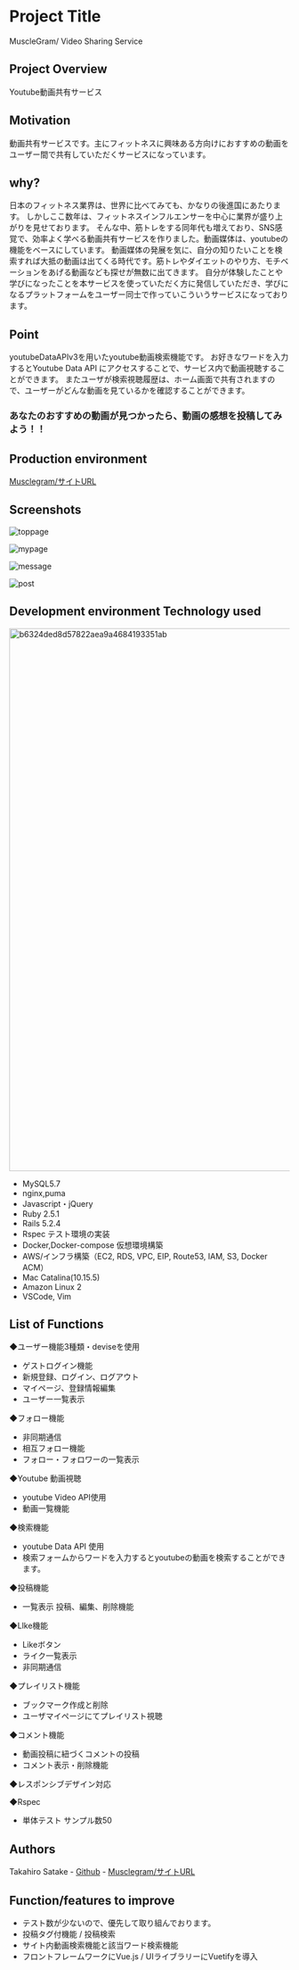 # Project Title 
  MuscleGram/ Video Sharing Service
## Project Overview 
  Youtube動画共有サービス
## Motivation
  動画共有サービスです。主にフィットネスに興味ある方向けにおすすめの動画をユーザー間で共有していただくサービスになっています。
## why? 
  日本のフィットネス業界は、世界に比べてみても、かなりの後進国にあたります。
  しかしここ数年は、フィットネスインフルエンサーを中心に業界が盛り上がりを見せております。
  そんな中、筋トレをする同年代も増えており、SNS感覚で、効率よく学べる動画共有サービスを作りました。動画媒体は、youtubeの機能をベースにしています。
  動画媒体の発展を気に、自分の知りたいことを検索すれば大抵の動画は出てくる時代です。筋トレやダイエットのやり方、モチベーションをあげる動画なども探せが無数に出てきます。
  自分が体験したことや学びになったことを本サービスを使っていただく方に発信していただき、学びになるプラットフォームをユーザー同士で作っていこういうサービスになっております。
## Point 
  youtubeDataAPIv3を用いたyoutube動画検索機能です。
  お好きなワードを入力するとYoutube Data API にアクセスすることで、サービス内で動画視聴することができます。
  またユーザが検索視聴履歴は、ホーム画面で共有されますので、ユーザーがどんな動画を見ているかを確認することができます。
  ### あなたのおすすめの動画が見つかったら、動画の感想を投稿してみよう！！
## Production environment 
  [Musclegram/サイトURL](https://musclegram.net/)
## Screenshots 
 ![toppage](https://user-images.githubusercontent.com/65805662/99909868-4556e400-2d2e-11eb-8e29-97b8f2178619.jpg)

 ![mypage](https://user-images.githubusercontent.com/65805662/99909870-47b93e00-2d2e-11eb-8694-a71a7bff94b5.jpg)

 ![message](https://user-images.githubusercontent.com/65805662/99909871-48ea6b00-2d2e-11eb-9d1f-c4da3370254a.jpg)

 ![post](https://user-images.githubusercontent.com/65805662/99909872-4a1b9800-2d2e-11eb-9dcc-55c7c5ee2e64.jpg)

## Development environment Technology used 
<img width="973" alt="b6324ded8d57822aea9a4684193351ab" src="https://user-images.githubusercontent.com/65805662/95767262-74ba1000-0cef-11eb-9a98-2d5610578126.png">

- MySQL5.7
- nginx,puma
- Javascript・jQuery
- Ruby 2.5.1
- Rails 5.2.4
- Rspec テスト環境の実装
- Docker,Docker-compose 仮想環境構築
- AWS/インフラ構築（EC2, RDS, VPC, EIP, Route53, IAM, S3, Docker ACM）
- Mac Catalina(10.15.5)
- Amazon Linux 2
- VSCode, Vim
## List of Functions
◆ユーザー機能3種類・deviseを使用
- ゲストログイン機能
- 新規登録、ログイン、ログアウト
- マイページ、登録情報編集
- ユーザー一覧表示

◆フォロー機能
- 非同期通信
- 相互フォロー機能
- フォロー・フォロワーの一覧表示

◆Youtube 動画視聴
- youtube Video API使用
- 動画一覧機能

◆検索機能
- youtube Data API 使用 
- 検索フォームからワードを入力するとyoutubeの動画を検索することができます。

◆投稿機能
- 一覧表示 投稿、編集、削除機能

◆Llke機能
- Likeボタン
- ライク一覧表示
- 非同期通信

◆プレイリスト機能 
- ブックマーク作成と削除
- ユーザマイページにてプレイリスト視聴

◆コメント機能 
- 動画投稿に紐づくコメントの投稿
- コメント表示・削除機能

◆レスポンシブデザイン対応 

◆Rspec 
- 単体テスト サンプル数50 

## Authors
  Takahiro Satake - [Github](https://github.com/takahirosatake)  - [Musclegram/サイトURL](http://musclegram.net/)
## Function/features to improve 
- テスト数が少ないので、優先して取り組んでおります。
- 投稿タグ付機能 / 投稿検索
- サイト内動画検索機能と該当ワード検索機能
- フロントフレームワークにVue.js / UIライブラリーにVuetifyを導入